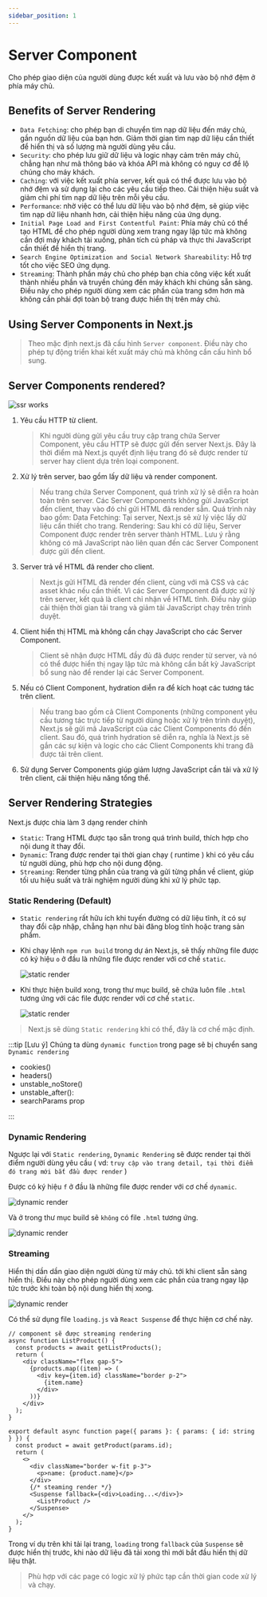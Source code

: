 ```yaml
---
sidebar_position: 1
---
```


# Server Component

Cho phép giao diện của người dùng được kết xuất và lưu vào bộ nhớ đệm ở phía máy chủ.

## Benefits of Server Rendering

- `Data Fetching`: cho phép bạn di chuyển tìm nạp dữ liệu đến máy chủ, gần nguồn dữ liệu của bạn hơn. Giảm thời gian tìm nạp dữ liệu cần thiết để hiển thị và số lượng mà người dùng yêu cầu.
- `Security`: cho phép lưu giữ dữ liệu và logic nhạy cảm trên máy chủ, chẳng hạn như mã thông báo và khóa API mà không có nguy cơ để lộ chúng cho máy khách.
- `Caching`: với việc kết xuất phía server, kết quả có thể được lưu vào bộ nhớ đệm và sử dụng lại cho các yêu cầu tiếp theo. Cải thiện hiệu suất và giảm chi phí tìm nạp dữ liệu trên mỗi yêu cầu.
- `Performance`: nhờ việc có thể lưu dữ liệu vào bộ nhớ đệm, sẽ giúp việc tìm nạp dữ liệu nhanh hơn, cải thiện hiệu năng của ứng dụng.
- `Initial Page Load and First Contentful Paint`: Phía máy chủ có thể tạo HTML để cho phép người dùng xem trang ngay lập tức mà không cần đợi máy khách tải xuống, phân tích cú pháp và thực thi JavaScript cần thiết để hiển thị trang.
- `Search Engine Optimization and Social Network Shareability`: Hỗ trợ tốt cho việc SEO ứng dụng.
- `Streaming`: Thành phần máy chủ cho phép bạn chia công việc kết xuất thành nhiều phần và truyền chúng đến máy khách khi chúng sẵn sàng. Điều này cho phép người dùng xem các phần của trang sớm hơn mà không cần phải đợi toàn bộ trang được hiển thị trên máy chủ.

## Using Server Components in Next.js

> Theo mặc định next.js đã cấu hình `Server component`. Điều này cho phép tự động triển khai kết xuất máy chủ mà không cần cấu hình bổ sung.

## Server Components rendered?

![ssr works](../../images/how-ssr-works.png)

1. Yêu cầu HTTP từ client.
   > Khi người dùng gửi yêu cầu truy cập trang chứa Server Component, yêu cầu HTTP sẽ được gửi đến server Next.js. Đây là thời điểm mà Next.js quyết định liệu trang đó sẽ được render từ server hay client dựa trên loại component.
2. Xử lý trên server, bao gồm lấy dữ liệu và render component.
   > Nếu trang chứa Server Component, quá trình xử lý sẽ diễn ra hoàn toàn trên server. Các Server Components không gửi JavaScript đến client, thay vào đó chỉ gửi HTML đã render sẵn. Quá trình này bao gồm:
   > Data Fetching: Tại server, Next.js sẽ xử lý việc lấy dữ liệu cần thiết cho trang.
   > Rendering: Sau khi có dữ liệu, Server Component được render trên server thành HTML. Lưu ý rằng không có mã JavaScript nào liên quan đến các Server Component được gửi đến client.
3. Server trả về HTML đã render cho client.
   > Next.js gửi HTML đã render đến client, cùng với mã CSS và các asset khác nếu cần thiết. Vì các Server Component đã được xử lý trên server, kết quả là client chỉ nhận về HTML tĩnh. Điều này giúp cải thiện thời gian tải trang và giảm tải JavaScript chạy trên trình duyệt.
4. Client hiển thị HTML mà không cần chạy JavaScript cho các Server Component.
   > Client sẽ nhận được HTML đầy đủ đã được render từ server, và nó có thể được hiển thị ngay lập tức mà không cần bất kỳ JavaScript bổ sung nào để render lại các Server Component.
5. Nếu có Client Component, hydration diễn ra để kích hoạt các tương tác trên client.
   > Nếu trang bao gồm cả Client Components (những component yêu cầu tương tác trực tiếp từ người dùng hoặc xử lý trên trình duyệt), Next.js sẽ gửi mã JavaScript của các Client Components đó đến client. Sau đó, quá trình hydration sẽ diễn ra, nghĩa là Next.js sẽ gắn các sự kiện và logic cho các Client Components khi trang đã được tải trên client.
6. Sử dụng Server Components giúp giảm lượng JavaScript cần tải và xử lý trên client, cải thiện hiệu năng tổng thể.

## Server Rendering Strategies

Next.js được chia làm 3 dạng render chính

- `Static`: Trang HTML được tạo sẵn trong quá trình build, thích hợp cho nội dung ít thay đổi.
- `Dynamic`: Trang được render tại thời gian chạy ( runtime ) khi có yêu cầu từ người dùng, phù hợp cho nội dung động.
- `Streaming`: Render từng phần của trang và gửi từng phần về client, giúp tối ưu hiệu suất và trải nghiệm người dùng khi xử lý phức tạp.

### Static Rendering (Default)

- `Static rendering` rất hữu ích khi tuyến đường có dữ liệu tĩnh, ít có sự thay đổi cập nhập, chẳng hạn như bài đăng blog tĩnh hoặc trang sản phẩm.
- Khi chạy lệnh `npm run build` trong dự án Next.js, sẽ thấy những file được có ký hiệu `o` ở đầu là những file được render với cơ chế `static`.

  ![static render](../../images/static-render.png)

- Khi thực hiện build xong, trong thư mục build, sẽ chứa luôn file `.html` tương ứng với các file được render với cơ chế `static`.

  ![static render](../../images/static-render-html.png)

> Next.js sẽ dùng `Static rendering` khi có thể, đây là cơ chế mặc định.

:::tip [Lưu ý]
Chúng ta dùng `dynamic function` trong page sẽ bị chuyển sang `Dynamic rendering`

- cookies()
- headers()
- unstable_noStore()
- unstable_after():
- searchParams prop

:::

### Dynamic Rendering

Ngược lại với `Static rendering`, `Dynamic Rendering` sẽ được render tại thời điểm người dùng yêu cầu ( vd: `truy cập vào trang detail, tại thời điểm đó trang mới bắt đầu được render` )

Được có ký hiệu `f` ở đầu là những file được render với cơ chế `dynamic`.

![dynamic render](../../images/dynamic-render.png)

Và ở trong thư mục build sẽ `không` có file `.html` tương ứng.

![dynamic render](../../images/static-render-empty.png)

### Streaming

Hiển thị dần dần giao diện người dùng từ máy chủ. tới khi client sẵn sàng hiển thị. Điều này cho phép người dùng xem các phần của trang ngay lập tức trước khi toàn bộ nội dung hiển thị xong.

![dynamic render](../../images/streaming-render.png)

Có thể sử dụng file `loading.js` và `React Suspense` để thực hiện cơ chế này.

```tsx
// component sẽ được streaming rendering
async function ListProduct() {
  const products = await getListProducts();
  return (
    <div className="flex gap-5">
      {products.map((item) => (
        <div key={item.id} className="border p-2">
          {item.name}
        </div>
      ))}
    </div>
  );
}

export default async function page({ params }: { params: { id: string } }) {
  const product = await getProduct(params.id);
  return (
    <>
      <div className="border w-fit p-3">
        <p>name: {product.name}</p>
      </div>
      {/* steaming render */}
      <Suspense fallback={<div>Loading...</div>}>
        <ListProduct />
      </Suspense>
    </>
  );
}
```

Trong ví dụ trên khi tải lại trang, `loading` trong `fallback` của `Suspense` sẽ được hiển thị trước, khi nào dữ liệu đã tải xong thì mới bắt đầu hiển thị dữ liệu thật.

> Phù hợp với các page có logic xử lý phức tạp cần thời gian code xử lý và chạy.

